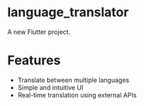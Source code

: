 # language_translator

A new Flutter project.

# Features
- Translate between multiple languages
- Simple and intuitive UI
- Real-time translation using external APIs 
